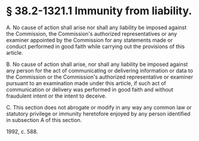# § 38.2-1321.1 Immunity from liability.

<p>A. No cause of action shall arise nor shall any liability be imposed against the Commission, the Commission's authorized representatives or any examiner appointed by the Commission for any statements made or conduct performed in good faith while carrying out the provisions of this article.</p><p>B. No cause of action shall arise, nor shall any liability be imposed against any person for the act of communicating or delivering information or data to the Commission or the Commission's authorized representative or examiner pursuant to an examination made under this article, if such act of communication or delivery was performed in good faith and without fraudulent intent or the intent to deceive.</p><p>C. This section does not abrogate or modify in any way any common law or statutory privilege or immunity heretofore enjoyed by any person identified in subsection A of this section.</p><p>1992, c. 588.</p>